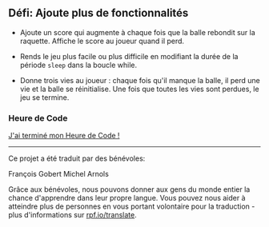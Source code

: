 ## Défi: Ajoute plus de fonctionnalités

+ Ajoute un score qui augmente à chaque fois que la balle rebondit sur la raquette. Affiche le score au joueur quand il perd.

+ Rends le jeu plus facile ou plus difficile en modifiant la durée de la période `sleep` dans la boucle while.

+ Donne trois vies au joueur : chaque fois qu'il manque la balle, il perd une vie et la balle se réinitialise. Une fois que toutes les vies sont perdues, le jeu se termine.

### Heure de Code
[J'ai terminé mon Heure de Code !](https://code.org/api/hour/finish)

***

Ce projet a été traduit par des bénévoles:

François Gobert
Michel Arnols

Grâce aux bénévoles, nous pouvons donner aux gens du monde entier la chance d'apprendre dans leur propre langue. Vous pouvez nous aider à atteindre plus de personnes en vous portant volontaire pour la traduction - plus d'informations sur [rpf.io/translate](https://rpf.io/translate).
